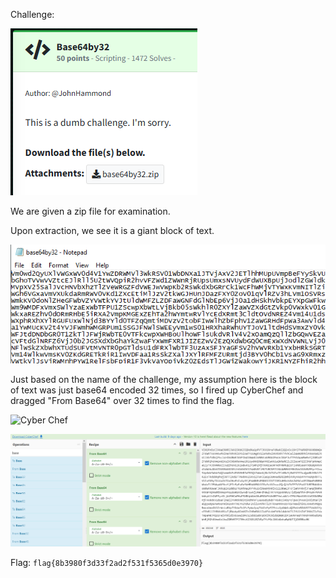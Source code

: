 Challenge:

![Challenge](images/1.challenge.PNG)

We are given a zip file for examination.  

Upon extraction, we see it is a giant block of text.

![Text](images/2.text.PNG)

Just based on the name of the challenge, my assumption here is the block of text was just base64 encoded 32 times, so I fired up CyberChef and dragged "From Base64" over 32 times to find the flag.

![Cyber Chef](https://gchq.github.io/CyberChef)

![Flag](images/3.flag.PNG)

Flag: ```flag{8b3980f3d33f2ad2f531f5365d0e3970}```